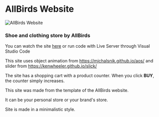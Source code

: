 # AllBirds Website
![AllBirds Website](https://user-images.githubusercontent.com/111534055/225527702-edf467a4-79f9-4bbe-80a7-2e56734c5ab9.gif)

### Shoe and clothing store by AllBirds

You can watch the site [here](https://levvaschenko.github.io/control-project-1/) or run code with Live Server through Visual Studio Code

This site uses object animation from https://michalsnik.github.io/aos/ and slider from https://kenwheeler.github.io/slick/

The site has a shopping cart with a product counter. When you click **BUY**, the counter simply increases.

This site was made from the template of the AllBirds website.

It can be your personal store or your brand's store.

Site is made in a minimalistic style.
